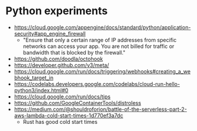 # Python experiments


- https://cloud.google.com/appengine/docs/standard/python/application-security#app_engine_firewall
  - "Ensure that only a certain range of IP addresses from specific networks can access your app. You are not billed for traffic or bandwidth that is blocked by the firewall."
- https://github.com/doodla/octohook
- https://developer.github.com/v3/meta/
- https://cloud.google.com/run/docs/triggering/webhooks#creating_a_webhook_target_in 
- https://codelabs.developers.google.com/codelabs/cloud-run-hello-python3/index.html#0
- https://cloud.google.com/run/docs/tips
- https://github.com/GoogleContainerTools/distroless
- https://medium.com/@shouldroforion/battle-of-the-serverless-part-2-aws-lambda-cold-start-times-1d770ef3a7dc
  - Rust has good cold start times
